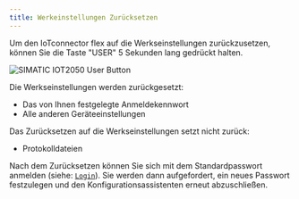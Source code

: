 ```yaml
---
title: Werkeinstellungen Zurücksetzen
---
```


Um den IoTconnector flex auf die Werkseinstellungen zurückzusetzen, können Sie die Taste "USER" 5 Sekunden lang gedrückt halten.

![SIMATIC IOT2050 User Button](/img/IoT2050UserButton.png)

Die Werkseinstellungen werden zurückgesetzt:

- Das von Ihnen festgelegte Anmeldekennwort
- Alle anderen Geräteeinstellungen

Das Zurücksetzen auf die Werkseinstellungen setzt nicht zurück:

- Protokolldateien

Nach dem Zurücksetzen können Sie sich mit dem Standardpasswort anmelden (siehe: [`Login`](GettingStarted.md#login)). Sie werden dann aufgefordert, ein neues Passwort festzulegen und den Konfigurationsassistenten erneut abzuschließen.

